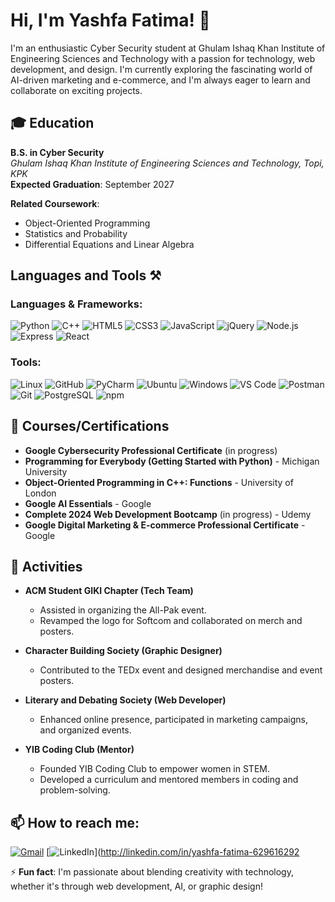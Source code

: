 # Hi, I'm Yashfa Fatima! 👋

I'm an enthusiastic Cyber Security student at Ghulam Ishaq Khan Institute of Engineering Sciences and Technology with a passion for technology, web development, and design. I'm currently exploring the fascinating world of AI-driven marketing and e-commerce, and I'm always eager to learn and collaborate on exciting projects.

## 🎓 Education

**B.S. in Cyber Security**  
_Ghulam Ishaq Khan Institute of Engineering Sciences and Technology, Topi, KPK_  
**Expected Graduation**: September 2027

**Related Coursework**:  
- Object-Oriented Programming  
- Statistics and Probability  
- Differential Equations and Linear Algebra  

## Languages and Tools ⚒️

### Languages & Frameworks:
![Python](https://img.shields.io/badge/Python-3776AB?style=for-the-badge&logo=python&logoColor=black)
![C++](https://img.shields.io/badge/C++-00599C?style=for-the-badge&logo=cplusplus&logoColor=black)
![HTML5](https://img.shields.io/badge/HTML5-E34F26?style=for-the-badge&logo=html5&logoColor=black)
![CSS3](https://img.shields.io/badge/CSS3-1572B6?style=for-the-badge&logo=css3&logoColor=white)
![JavaScript](https://img.shields.io/badge/JavaScript-F7DF1E?style=for-the-badge&logo=javascript&logoColor=black)
![jQuery](https://img.shields.io/badge/jQuery-0769AD?style=for-the-badge&logo=jquery&logoColor=white)
![Node.js](https://img.shields.io/badge/Node.js-339933?style=for-the-badge&logo=nodedotjs&logoColor=white)
![Express](https://img.shields.io/badge/Express.js-404D59?style=for-the-badge&logo=express&logoColor=white)
![React](https://img.shields.io/badge/React-20232A?style=for-the-badge&logo=react&logoColor=61DAFB)

### Tools:
![Linux](https://img.shields.io/badge/Linux-FCC624?style=for-the-badge&logo=linux&logoColor=black)
![GitHub](https://img.shields.io/badge/GitHub-181717?style=for-the-badge&logo=github&logoColor=white)
![PyCharm](https://img.shields.io/badge/PyCharm-000000?style=for-the-badge&logo=pycharm&logoColor=white)
![Ubuntu](https://img.shields.io/badge/Ubuntu-E95420?style=for-the-badge&logo=ubuntu&logoColor=white)
![Windows](https://img.shields.io/badge/Windows-0078D6?style=for-the-badge&logo=windows&logoColor=white)
![VS Code](https://img.shields.io/badge/VS%20Code-007ACC?style=for-the-badge&logo=visual-studio-code&logoColor=white)
![Postman](https://img.shields.io/badge/Postman-FF6C37?style=for-the-badge&logo=postman&logoColor=white)
![Git](https://img.shields.io/badge/Git-F05032?style=for-the-badge&logo=git&logoColor=white)
![PostgreSQL](https://img.shields.io/badge/PostgreSQL-316192?style=for-the-badge&logo=postgresql&logoColor=white)
![npm](https://img.shields.io/badge/npm-CB3837?style=for-the-badge&logo=npm&logoColor=white)


## 📜 Courses/Certifications

- **Google Cybersecurity Professional Certificate** (in progress)
- **Programming for Everybody (Getting Started with Python)** - Michigan University
- **Object-Oriented Programming in C++: Functions** - University of London
- **Google AI Essentials** - Google
- **Complete 2024 Web Development Bootcamp** (in progress) - Udemy
- **Google Digital Marketing & E-commerce Professional Certificate** - Google

## 🌟 Activities

- **ACM Student GIKI Chapter (Tech Team)**  
  - Assisted in organizing the All-Pak event.
  - Revamped the logo for Softcom and collaborated on merch and posters.
  
- **Character Building Society (Graphic Designer)**  
  - Contributed to the TEDx event and designed merchandise and event posters.

- **Literary and Debating Society (Web Developer)**  
  - Enhanced online presence, participated in marketing campaigns, and organized events.

- **YIB Coding Club (Mentor)**  
  - Founded YIB Coding Club to empower women in STEM.
  - Developed a curriculum and mentored members in coding and problem-solving.

## 📫 How to reach me:

[![Gmail](https://img.shields.io/badge/Gmail-D14836?style=for-the-badge&logo=gmail&logoColor=white)](mailto:yashfafatima717@gmail.com)
[![LinkedIn](https://img.shields.io/badge/LinkedIn-0077B5?style=for-the-badge&logo=linkedin&logoColor=white)](http://linkedin.com/in/yashfa-fatima-629616292


⚡ **Fun fact**: I'm passionate about blending creativity with technology, whether it's through web development, AI, or graphic design!
